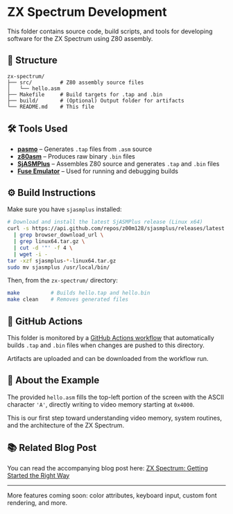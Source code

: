 # ZX Spectrum Development

This folder contains source code, build scripts, and tools for developing software for the ZX Spectrum using Z80 assembly.

## 📁 Structure

```
zx-spectrum/
├── src/         # Z80 assembly source files
│   └── hello.asm
├── Makefile     # Build targets for .tap and .bin
├── build/       # (Optional) Output folder for artifacts
└── README.md    # This file
```

## 🛠 Tools Used

- **[pasmo](https://pasmo.speccy.org/)** – Generates `.tap` files from `.asm` source
- **[z80asm](https://manpages.debian.org/testing/z80asm/z80asm.1.en.html)** – Produces raw binary `.bin` files
- **[SjASMPlus](https://github.com/z00m128/sjasmplus)** – Assembles Z80 source and generates `.tap` and `.bin` files
- **[Fuse Emulator](http://fuse-emulator.sourceforge.net/)** – Used for running and debugging builds

## ⚙️ Build Instructions

Make sure you have `sjasmplus` installed:

```bash
# Download and install the latest SjASMPlus release (Linux x64)
curl -s https://api.github.com/repos/z00m128/sjasmplus/releases/latest \
  | grep browser_download_url \
  | grep linux64.tar.gz \
  | cut -d '"' -f 4 \
  | wget -i -
tar -xzf sjasmplus-*-linux64.tar.gz
sudo mv sjasmplus /usr/local/bin/
```

Then, from the `zx-spectrum/` directory:

```bash
make          # Builds hello.tap and hello.bin
make clean    # Removes generated files
```

## 🚀 GitHub Actions

This folder is monitored by a [GitHub Actions workflow](../.github/workflows/zx-build.yml) that automatically builds `.tap` and `.bin` files when changes are pushed to this directory.

Artifacts are uploaded and can be downloaded from the workflow run.

## 🧠 About the Example

The provided `hello.asm` fills the top-left portion of the screen with the ASCII character `'A'`, directly writing to video memory starting at `0x4000`.

This is our first step toward understanding video memory, system routines, and the architecture of the ZX Spectrum.

## 📚 Related Blog Post

You can read the accompanying blog post here: [ZX Spectrum: Getting Started the Right Way](#)

---

More features coming soon: color attributes, keyboard input, custom font rendering, and more.